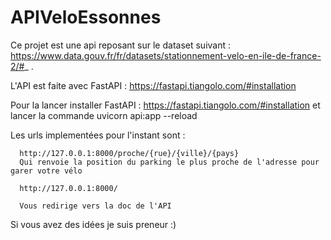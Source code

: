 # APIVeloEssonnes

Ce projet est une api reposant sur le dataset suivant : https://www.data.gouv.fr/fr/datasets/stationnement-velo-en-ile-de-france-2/#_ .

L'API est faite avec FastAPI : https://fastapi.tiangolo.com/#installation

Pour la lancer installer FastAPI : https://fastapi.tiangolo.com/#installation et lancer la commande uvicorn api:app --reload

Les urls implementées pour l'instant sont :
           
      http://127.0.0.1:8000/proche/{rue}/{ville}/{pays}
      Qui renvoie la position du parking le plus proche de l'adresse pour garer votre vélo
      
      http://127.0.0.1:8000/
      
      Vous redirige vers la doc de l'API
      
      
Si vous avez des idées je suis preneur :)

